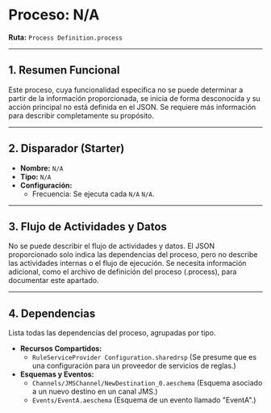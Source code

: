 # Proceso: N/A

**Ruta:** `Process Definition.process`

---

## 1. Resumen Funcional
Este proceso, cuya funcionalidad específica no se puede determinar a partir de la información proporcionada, se inicia de forma desconocida y su acción principal no está definida en el JSON. Se requiere más información para describir completamente su propósito.

---

## 2. Disparador (Starter)
*   **Nombre:** `N/A`
*   **Tipo:** `N/A`
*   **Configuración:**
    *   Frecuencia: Se ejecuta cada `N/A` `N/A`.

---

## 3. Flujo de Actividades y Datos
No se puede describir el flujo de actividades y datos.  El JSON proporcionado solo indica las dependencias del proceso, pero no describe las actividades internas o el flujo de ejecución.  Se necesita información adicional, como el archivo de definición del proceso (.process), para documentar este apartado.

---

## 4. Dependencias
Lista todas las dependencias del proceso, agrupadas por tipo.

*   **Recursos Compartidos:**
    *   `RuleServiceProvider Configuration.sharedrsp`  (Se presume que es una configuración para un proveedor de servicios de reglas.)
*   **Esquemas y Eventos:**
    *   `Channels/JMSChannel/NewDestination_0.aeschema` (Esquema asociado a un nuevo destino en un canal JMS.)
    *   `Events/EventA.aeschema` (Esquema de un evento llamado "EventA".)